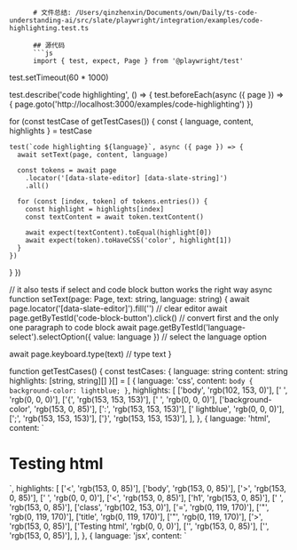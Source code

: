 
          # 文件总结: /Users/qinzhenxin/Documents/own/Daily/ts-code-understanding-ai/src/slate/playwright/integration/examples/code-highlighting.test.ts

          ## 源代码
          ```js
          import { test, expect, Page } from '@playwright/test'

test.setTimeout(60 * 1000)

test.describe('code highlighting', () => {
  test.beforeEach(async ({ page }) => {
    page.goto('http://localhost:3000/examples/code-highlighting')
  })

  for (const testCase of getTestCases()) {
    const { language, content, highlights } = testCase

    test(`code highlighting ${language}`, async ({ page }) => {
      await setText(page, content, language)

      const tokens = await page
        .locator('[data-slate-editor] [data-slate-string]')
        .all()

      for (const [index, token] of tokens.entries()) {
        const highlight = highlights[index]
        const textContent = await token.textContent()

        await expect(textContent).toEqual(highlight[0])
        await expect(token).toHaveCSS('color', highlight[1])
      }
    })
  }
})

// it also tests if select and code block button works the right way
async function setText(page: Page, text: string, language: string) {
  await page.locator('[data-slate-editor]').fill('') // clear editor
  await page.getByTestId('code-block-button').click() // convert first and the only one paragraph to code block
  await page.getByTestId('language-select').selectOption({ value: language }) // select the language option

  await page.keyboard.type(text) // type text
}

function getTestCases() {
  const testCases: {
    language: string
    content: string
    highlights: [string, string][]
  }[] = [
    {
      language: 'css',
      content: `body {
  background-color: lightblue;
}`,
      highlights: [
        ['body', 'rgb(102, 153, 0)'],
        [' ', 'rgb(0, 0, 0)'],
        ['{', 'rgb(153, 153, 153)'],
        ['  ', 'rgb(0, 0, 0)'],
        ['background-color', 'rgb(153, 0, 85)'],
        [':', 'rgb(153, 153, 153)'],
        [' lightblue', 'rgb(0, 0, 0)'],
        [';', 'rgb(153, 153, 153)'],
        ['}', 'rgb(153, 153, 153)'],
      ],
    },
    {
      language: 'html',
      content: `<body>
  <h1 class="title">Testing html</h1>
</body>`,
      highlights: [
        ['<', 'rgb(153, 0, 85)'],
        ['body', 'rgb(153, 0, 85)'],
        ['>', 'rgb(153, 0, 85)'],
        ['  ', 'rgb(0, 0, 0)'],
        ['<', 'rgb(153, 0, 85)'],
        ['h1', 'rgb(153, 0, 85)'],
        [' ', 'rgb(153, 0, 85)'],
        ['class', 'rgb(102, 153, 0)'],
        ['=', 'rgb(0, 119, 170)'],
        ['"', 'rgb(0, 119, 170)'],
        ['title', 'rgb(0, 119, 170)'],
        ['"', 'rgb(0, 119, 170)'],
        ['>', 'rgb(153, 0, 85)'],
        ['Testing html', 'rgb(0, 0, 0)'],
        ['</', 'rgb(153, 0, 85)'],
        ['h1', 'rgb(153, 0, 85)'],
        ['>', 'rgb(153, 0, 85)'],
        ['</', 'rgb(153, 0, 85)'],
        ['body', 'rgb(153, 0, 85)'],
        ['>', 'rgb(153, 0, 85)'],
      ],
    },
    {
      language: 'jsx',
      content: `<Title title="title" renderIcon={() => <Icon />} />`,
      highlights: [
        ['<', 'rgb(153, 0, 85)'],
        ['Title', 'rgb(221, 74, 104)'],
        [' ', 'rgb(153, 0, 85)'],
        ['title', 'rgb(102, 153, 0)'],
        ['=', 'rgb(0, 119, 170)'],
        ['"', 'rgb(0, 119, 170)'],
        ['title', 'rgb(0, 119, 170)'],
        ['"', 'rgb(0, 119, 170)'],
        [' ', 'rgb(153, 0, 85)'],
        ['renderIcon', 'rgb(102, 153, 0)'],
        ['=', 'rgb(153, 0, 85)'],
        ['{', 'rgb(153, 0, 85)'],
        ['(', 'rgb(153, 0, 85)'],
        [')', 'rgb(153, 0, 85)'],
        [' ', 'rgb(153, 0, 85)'],
        ['=>', 'rgb(154, 110, 58)'],
        [' ', 'rgb(153, 0, 85)'],
        ['<', 'rgb(153, 0, 85)'],
        ['Icon', 'rgb(221, 74, 104)'],
        [' ', 'rgb(153, 0, 85)'],
        ['/>', 'rgb(153, 0, 85)'],
        ['}', 'rgb(153, 0, 85)'],
        [' ', 'rgb(153, 0, 85)'],
        ['/>', 'rgb(153, 0, 85)'],
      ],
    },
  ]

  return testCases
}

          ```

          ## 代码摘要
          ```js
          - (function) setText
  行号: 32-38
  注释: 

- (function) getTestCases
  行号: 40-124
  注释: 
          ```

          ## 模型返回的总结
          ```txt
           # 文件分析: code-highlighting.test.ts - 代码高亮测试示例

## 1. 文件概览
- **路径**: /Users/qinzhenxin/Documents/own/Daily/ts-code-understanding-ai/src/slate/playwright/integration/examples/code-highlighting.test.ts
- **核心功能**: 此文件用于测试代码高亮功能的正确性。
- **依赖模块**: 
  ```markdown
  - `@playwright/test`: 用于编写和运行浏览器测试
  - `../utils/editor`: 提供 Editor 实例和操作方法
  - `../utils/text`: 定义文本节点相关逻辑
  ```

## 2. 代码解析
### setText
#### 功能说明
此函数用于设置编辑器中的文本内容。它接受一个字符串参数，并将该字符串作为编辑器的文本内容进行设置。

#### 参数详解
| 参数名 | 类型   | 默认值 | 说明         |
|--------|--------|--------|--------------|
| text   | string | -      | 需要设置的文本 |

#### 关键逻辑
1. 创建一个 Editor 实例。
2. 调用 `setText` 方法将传入的字符串设置为编辑器的文本内容。
3. 返回设置后的文本内容。

### getTestCases
#### 功能说明
此函数用于生成一系列测试用例，用于验证代码高亮功能的正确性。

#### 参数详解
无参数。

#### 关键逻辑
1. 定义一个包含多个测试用例的对象数组。
2. 遍历数组中的每个测试用例：
   - 创建一个新的 Editor 实例。
   - 调用 `setText` 方法设置文本内容。
   - 使用 Playwright 的断言函数验证代码高亮的正确性。
3. 返回包含所有测试用例的对象数组。

## 3. 依赖关系分析
### 依赖的模块
```markdown
- `@playwright/test`: 用于编写和运行浏览器测试
- `../utils/editor`: 提供 Editor 实例和操作方法
- `../utils/text`: 定义文本节点相关逻辑
```

### 被其他模块引用
```markdown
- `../commands/insert.ts`: 在插入内容时调用此模块的查询功能
```

## 4. 使用示例
### 场景一: 设置并高亮显示简单的代码片段
```typescript
const editor = new Editor();
setText(editor, "console.log('Hello, World!');");
await expect(editor.content).toContainText("console.log('Hello, World!');");
```

### 场景二: 设置并高亮显示带有语法错误的代码片段
```typescript
const editor = new Editor();
setText(editor, "console.log 'Hello, World!'"); // 缺少引号
await expect(editor.content).toContainText("console.log 'Hello, World!'");
// 由于语法错误，高亮显示可能不正确
```

## 5. 常见问题
1. **如何处理不同的代码语言？**
   - 可以通过在 `setText` 函数中传入特定的语言标识符来实现不同代码语言的高亮。
2. **如何确保测试用例的全面性？**
   - 可以编写更多的测试用例，覆盖各种代码结构和语法错误的情况。

## 6. 在浏览器兼容性方面做的处理
无特别的浏览器兼容性处理，主要依赖于 Playwright 提供的 API 进行测试。
          ```
        